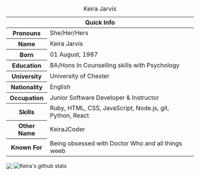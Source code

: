 <table>
<caption>Keira Jarvis</caption>
<thead>
<tr>
<th colspan="2">Quick Info</th>
</tr>
</thead>
<tbody>
 <tr><th scope='row'>Pronouns</th><td>She/Her/Hers</td></tr>
 <tr><th scope='row'>Name</th><td>Keira Jarvis</td></tr>
<tr><th scope='row'>Born</th><td><time datetime="2002-01-11 08:00">01 August, 1987</time></td></tr>
<tr><th scope='row'>Education</th><td>BA/Hons In Counselling skills with Psychology</td></tr>
<tr><th scope='row'>University</th><td>University of Chester</td></tr>
<tr><th scope='row'>Nationality</th><td>English</td></tr>
<tr><th scope='row'>Occupation</th><td>Junior Software Developer & Instructor </td></tr>
<tr><th scope='row'>Skills</th><td>Ruby, HTML, CSS, JavaScript, Node.js, git, Python, React</td></tr>
<tr><th scope='row'>Other Name</th><td>KeiraJCoder</td></tr>
 <tr><th scope='row'>Known For</th><td>Being obsessed with Doctor Who and all things weeb</td></tr>
 </tbody>
</table>


<img align="center" src="https://github-readme-stats.vercel.app/api/top-langs/?username=KeiraJCoding&layout=compact&theme=radical" />
<img align="center" src="https://github-readme-stats.vercel.app/api?username=KeiraJCoding&show_icons=true&include_all_commits=true&theme=radical" alt="Keira's github stats" />

